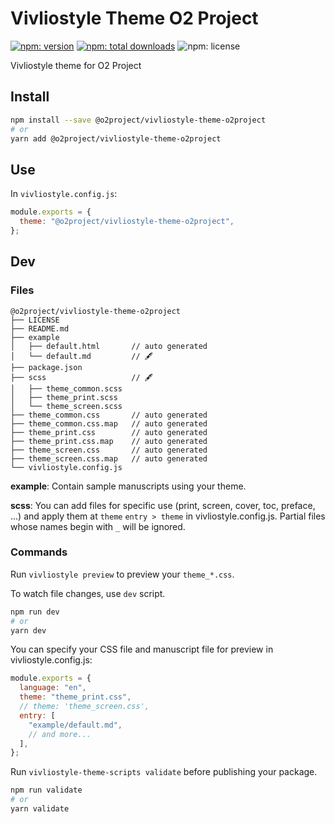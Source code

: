 # Vivliostyle Theme O2 Project

[![npm: version](https://flat.badgen.net/npm/v/vivliostyle-theme-o2project)](https://npmjs.com/package/vivliostyle-theme-o2project)
[![npm: total downloads](https://flat.badgen.net/npm/dt/vivliostyle-theme-o2project)](https://npmjs.com/package/vivliostyle-theme-o2project)
![npm: license](https://flat.badgen.net/npm/license/vivliostyle-theme-o2project)

Vivliostyle theme for O2 Project

## Install

```bash
npm install --save @o2project/vivliostyle-theme-o2project
# or
yarn add @o2project/vivliostyle-theme-o2project
```

## Use

In `vivliostyle.config.js`:

```js
module.exports = {
  theme: "@o2project/vivliostyle-theme-o2project",
};
```

## Dev

### Files

```
@o2project/vivliostyle-theme-o2project
├── LICENSE
├── README.md
├── example
│   ├── default.html       // auto generated
│   └── default.md         // 🖋
├── package.json
├── scss                   // 🖋
│   ├── theme_common.scss
│   ├── theme_print.scss
│   └── theme_screen.scss
├── theme_common.css       // auto generated
├── theme_common.css.map   // auto generated
├── theme_print.css        // auto generated
├── theme_print.css.map    // auto generated
├── theme_screen.css       // auto generated
├── theme_screen.css.map   // auto generated
└── vivliostyle.config.js
```

**example**: Contain sample manuscripts using your theme.

**scss**: You can add files for specific use (print, screen, cover, toc, preface, ...) and apply them at `theme` `entry > theme` in vivliostyle.config.js. Partial files whose names begin with `_` will be ignored.

### Commands

Run `vivliostyle preview` to preview your `theme_*.css`.

To watch file changes, use `dev` script.

```bash
npm run dev
# or
yarn dev
```

You can specify your CSS file and manuscript file for preview in vivliostyle.config.js:

```js
module.exports = {
  language: "en",
  theme: "theme_print.css",
  // theme: 'theme_screen.css',
  entry: [
    "example/default.md",
    // and more...
  ],
};
```

Run `vivliostyle-theme-scripts validate` before publishing your package.

```bash
npm run validate
# or
yarn validate
```
